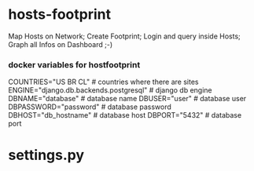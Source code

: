 # hosts-footprint
Map Hosts on Network; Create Footprint; Login and query inside Hosts; Graph all Infos on Dashboard ;-)


### docker variables for hostfootprint

COUNTRIES="US BR CL"			# countries where there are sites
ENGINE="django.db.backends.postgresql"	# django db engine
DBNAME="database" 		       	# database name
DBUSER="user"				# database user
DBPASSWORD="password"			# database password
DBHOST="db_hostname"			# database host
DBPORT="5432"				# database port


# settings.py

